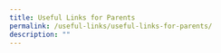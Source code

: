```yaml
---
title: Useful Links for Parents
permalink: /useful-links/useful-links-for-parents/
description: ""
---
```

